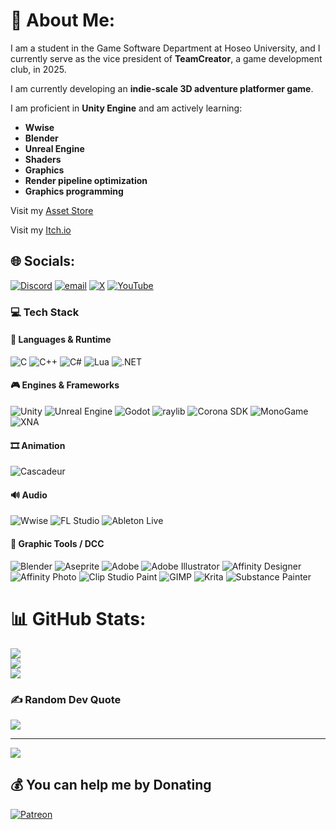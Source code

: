 # 💫 About Me:
<p>I am a student in the Game Software Department at Hoseo University, and I currently serve as the vice president of <strong>TeamCreator</strong>, a game development club, in 2025.</p>

<p>I am currently developing an <strong>indie-scale 3D adventure platformer game</strong>.</p>

<p>I am proficient in <strong>Unity Engine</strong> and am actively learning:</p>

<ul>
  <li><strong>Wwise</strong></li>
  <li><strong>Blender</strong></li>
  <li><strong>Unreal Engine</strong></li>
  <li><strong>Shaders</strong></li>
  <li><strong>Graphics</strong></li>
  <li><strong>Render pipeline optimization</strong></li>
  <li><strong>Graphics programming</strong></li>
</ul>

Visit my [Asset Store](https://assetstore.unity.com/publishers/114900)

Visit my [Itch.io](https://sunyunie.itch.io/ffmpeg-nyaagui)

## 🌐 Socials:
[![Discord](https://img.shields.io/badge/Discord-%237289DA.svg?logo=discord&logoColor=white)](https://discord.gg/@cavestory_) [![email](https://img.shields.io/badge/Email-D14836?logo=gmail&logoColor=white)](mailto:cathook@naver.com) [![X](https://img.shields.io/badge/X-black.svg?logo=X&logoColor=white)](https://x.com/Sunyunie_) [![YouTube](https://img.shields.io/badge/YouTube-%23FF0000.svg?logo=YouTube&logoColor=white)](https://youtube.com/@Sunyunie) 

### 💻 Tech Stack
#### 🧠 Languages & Runtime
![C](https://img.shields.io/badge/C-00599C?style=for-the-badge&logo=c&logoColor=white) ![C++](https://img.shields.io/badge/C++-00599C?style=for-the-badge&logo=c%2B%2B&logoColor=white) ![C#](https://img.shields.io/badge/C%23-239120?style=for-the-badge&logo=dotnet&logoColor=white) ![Lua](https://img.shields.io/badge/Lua-2C2D72?style=for-the-badge&logo=lua&logoColor=white) ![.NET](https://img.shields.io/badge/.NET-5C2D91?style=for-the-badge&logo=dotnet&logoColor=white)
#### 🎮 Engines & Frameworks
![Unity](https://img.shields.io/badge/Unity-000000?style=for-the-badge&logo=unity&logoColor=white) ![Unreal Engine](https://img.shields.io/badge/Unreal%20Engine-313131?style=for-the-badge&logo=unrealengine&logoColor=white) ![Godot](https://img.shields.io/badge/Godot-FFFFFF?style=for-the-badge&logo=godot-engine&logoColor=black) ![raylib](https://img.shields.io/badge/raylib-000000?style=for-the-badge&logo=raylib&logoColor=white) ![Corona SDK](https://img.shields.io/badge/Corona%20SDK-F7B500?style=for-the-badge&logo=coronaengine&logoColor=black) ![MonoGame](https://img.shields.io/badge/MonoGame-E73C00?style=for-the-badge&logo=monogame&logoColor=white) ![XNA](https://img.shields.io/badge/XNA-F28C28?style=for-the-badge&logoColor=white)
#### 🎞️ Animation
![Cascadeur](https://img.shields.io/badge/Cascadeur-FFCC00?style=for-the-badge&logoColor=black)
#### 🔊 Audio
![Wwise](https://img.shields.io/badge/Wwise-00549F?style=for-the-badge&logo=wwise&logoColor=white) ![FL Studio](https://img.shields.io/badge/FL%20Studio-008B45?style=for-the-badge&logo=fl-studio&logoColor=white) ![Ableton Live](https://img.shields.io/badge/Ableton%20Live-000000?style=for-the-badge&logo=ableton&logoColor=white)
#### 🎨 Graphic Tools / DCC
![Blender](https://img.shields.io/badge/Blender-F5792A?style=for-the-badge&logo=blender&logoColor=white) ![Aseprite](https://img.shields.io/badge/Aseprite-FFFFFF?style=for-the-badge&logo=Aseprite&logoColor=7D929E) ![Adobe](https://img.shields.io/badge/Adobe-FF0000?style=for-the-badge&logo=adobe&logoColor=white) ![Adobe Illustrator](https://img.shields.io/badge/Adobe%20Illustrator-FF9A00?style=for-the-badge&logo=adobeillustrator&logoColor=white) ![Affinity Designer](https://img.shields.io/badge/Affinity%20Designer-1B72BE?style=for-the-badge&logo=affinity-designer&logoColor=white) ![Affinity Photo](https://img.shields.io/badge/Affinity%20Photo-7E4DD2?style=for-the-badge&logo=affinity-photo&logoColor=white) ![Clip Studio Paint](https://img.shields.io/badge/Clip%20Studio%20Paint-CFD3D3?style=for-the-badge&logo=clipstudiopaint&logoColor=white) ![GIMP](https://img.shields.io/badge/GIMP-657D8B?style=for-the-badge&logo=gimp&logoColor=FFFFFF) ![Krita](https://img.shields.io/badge/Krita-203759?style=for-the-badge&logo=krita&logoColor=EEF37B) ![Substance Painter](https://img.shields.io/badge/Substance%20Painter-FF6C37?style=for-the-badge&logo=adobe&logoColor=white)

# 📊 GitHub Stats:
![](https://github-readme-stats.vercel.app/api?username=Sunyunie&theme=blue_navy&hide_border=false&include_all_commits=true&count_private=true)<br/>
![](https://nirzak-streak-stats.vercel.app/?user=Sunyunie&theme=blue_navy&hide_border=false)<br/>
![](https://github-readme-stats.vercel.app/api/top-langs/?username=Sunyunie&theme=blue_navy&hide_border=false&include_all_commits=true&count_private=true&layout=compact)

### ✍️ Random Dev Quote
![](https://quotes-github-readme.vercel.app/api?type=horizontal&theme=radical)

---
[![](https://visitcount.itsvg.in/api?id=Sunyunie&icon=10&color=1)](https://visitcount.itsvg.in)

  ## 💰 You can help me by Donating
  [![Patreon](https://img.shields.io/badge/Patreon-F96854?style=for-the-badge&logo=patreon&logoColor=white)](https://patreon.com/Sunyunie?utm_medium=unknown&utm_source=join_link&utm_campaign=creatorshare_creator&utm_content=copyLink)

  
<!-- Proudly created with GPRM ( https://gprm.itsvg.in ) -->

